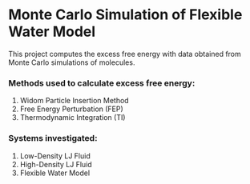 # Monte Carlo Simulation of Flexible Water Model

This project computes the excess free energy with data obtained from Monte Carlo simulations of molecules.

### Methods used to calculate excess free energy:
1. Widom Particle Insertion Method
2. Free Energy Perturbation (FEP)
3. Thermodynamic Integration (TI)

### Systems investigated:
1. Low-Density LJ Fluid
2. High-Density LJ Fluid
3. Flexible Water Model



